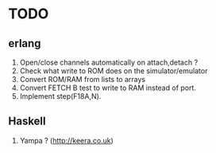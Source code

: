TODO
====

erlang
------
1.  Open/close channels automatically on attach,detach ?
2.  Check what write to ROM does on the simulator/emulator
3.  Convert ROM/RAM from lists to arrays
4.  Convert FETCH B test to write to RAM instead of port.
5.  Implement step(F18A,N).


Haskell
-------
1. Yampa ? (http://keera.co.uk)
